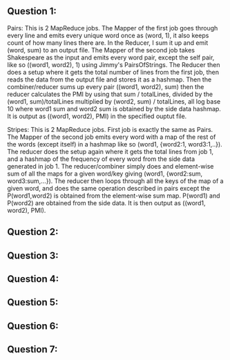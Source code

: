 Question 1:
-----------
Pairs:
This is 2 MapReduce jobs. The Mapper of the first job goes through every line and emits
every unique word once as (word, 1), it also keeps count of how many lines there are.
In the Reducer, I sum it up and emit (word, sum) to an output file.
The Mapper of the second job takes Shakespeare as the input and emits every word pair,
except the self pair, like so ((word1, word2), 1) using Jimmy's PairsOfStrings.
The Reducer then does a setup where it gets the total number of lines from the first job, then
reads the data from the output file and stores it as a hashmap. Then the combiner/reducer sums
up every pair ((word1, word2), sum) then the reducer calculates the PMI by using that
sum / totalLines, divided by the (word1, sum)/totalLines multiplied by
(word2, sum) / totalLines, all log base 10 where word1 sum and word2 sum is obtained by the
side data hashmap. It is output as ((word1, word2), PMI) in the specified ouptut file.

Stripes:
This is 2 MapReduce jobs. First job is exactly the same as Pairs.
The Mapper of the second job emits every word with a map of the rest of the words (except itself)
in a hashmap like so (word1, {word2:1, word3:1,..}). The reducer does the setup again
where it gets the total lines from job 1, and a hashmap of the frequency of every word from
the side data generated in job 1. The reducer/combiner simply does and element-wise sum of all
the maps for a given word/key giving (word1, {word2:sum, word3:sum,...}). The reducer then loops
through all the keys of the map of a given word, and does the same operation described in pairs
except the P(word1,word2) is obtained from the element-wise sum map. P(word1) and P(word2) are
obtained from the side data. It is then output as ((word1, word2), PMI).

Question 2:
-----------

Question 3:
-----------

Question 4:
-----------

Question 5:
-----------

Question 6:
-----------

Question 7:
-----------
